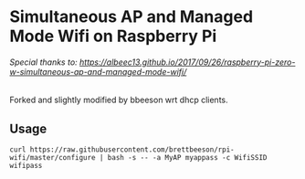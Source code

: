# Simultaneous AP and Managed Mode Wifi on Raspberry Pi

###### Special thanks to: https://albeec13.github.io/2017/09/26/raspberry-pi-zero-w-simultaneous-ap-and-managed-mode-wifi/

Forked and slightly modified by bbeeson wrt dhcp clients.

## Usage
```
curl https://raw.githubusercontent.com/brettbeeson/rpi-wifi/master/configure | bash -s -- -a MyAP myappass -c WifiSSID wifipass

```
